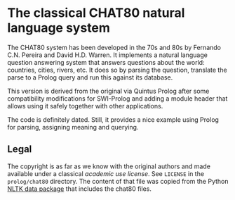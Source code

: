 # The classical CHAT80 natural language system

The CHAT80 system has been developed in the 70s and 80s by Fernando C.N.
Pereira and David H.D. Warren. It implements a natural language question
answering system that answers  questions   about  the  world: countries,
cities, rivers, etc. It does so by   parsing the question, translate the
parse to a Prolog query and run this against its database.

This version is derived from the original  via Quintus Prolog after some
compatibility modifications for SWI-Prolog and   adding  a module header
that allows using it safely together with other applications.

The code is definitely dated. Still, it   provides  a nice example using
Prolog for parsing, assigning meaning and querying.

## Legal

The copyright is as far as we know   with  the original authors and made
available under a classical _academic use license_. See `LICENSE` in the
`prolog/chat80` directory. The content of that  file was copied from the
Python [NLTK data package](https://www.kaggle.com/nltkdata/chat-80/home)
that includes the chat80 files.

